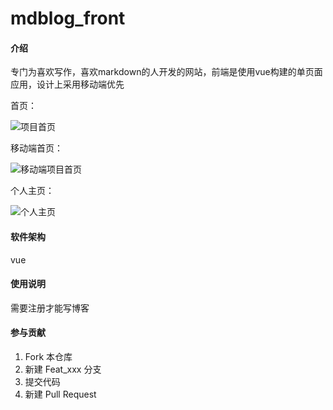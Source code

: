# mdblog_front

#### 介绍

专门为喜欢写作，喜欢markdown的人开发的网站，前端是使用vue构建的单页面应用，设计上采用移动端优先

首页：

![项目首页](https://i.loli.net/2019/07/08/5d22e385ce68c39702.jpg)

移动端首页：

![移动端项目首页](https://i.loli.net/2019/07/08/5d22e3c13a38d47919.jpg)

个人主页：

![个人主页](https://i.loli.net/2019/07/08/5d22e4ef96dde54454.jpg)

#### 软件架构

vue

#### 使用说明

需要注册才能写博客

#### 参与贡献

1. Fork 本仓库
2. 新建 Feat_xxx 分支
3. 提交代码
4. 新建 Pull Request
